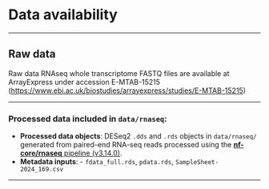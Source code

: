 # Data availability

--- 

## Raw data 
Raw data RNAseq whole transcriptome FASTQ files are available at ArrayExpress under accession E-MTAB-15215 
(https://www.ebi.ac.uk/biostudies/arrayexpress/studies/E-MTAB-15215)  

---

### Processed data included in `data/rnaseq`:

- **Processed data objects**: DESeq2 `.dds` and `.rds` objects in `data/rnaseq/` generated from paired-end RNA-seq reads processed using the [**nf-core/rnaseq** pipeline (v3.14.0)](https://nf-co.re/rnaseq/3.14.0/).
- **Metadata inputs**: - `fdata_full.rds`, `pdata.rds`, `SampleSheet-2024_169.csv` 

---

